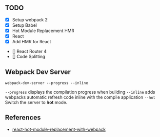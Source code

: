 ## TODO

- [x] Setup webpack 2
- [x] Setup Babel
- [x] Hot Module Replacement HMR
- [x] React
- [x] Add HMR for React
- [] React Router 4
- [] Code Splitting

## Webpack Dev Server
```
webpack-dev-server --progress --inline
```
`--progress` displays the compilation progress when building
`--inline` adds webpacks automatic refresh code inline with the compile application
`--hot` Switch the server to **hot** mode.

## References
* [react-hot-module-replacement-with-webpack](http://matthewlehner.net/react-hot-module-replacement-with-webpack/)
